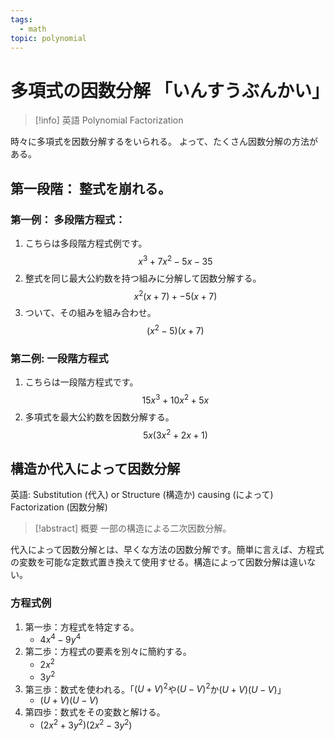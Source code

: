 ```yaml
---
tags:
  - math
topic: polynomial
---
```


# 多項式の因数分解 「いんすうぶんかい」

> [!info] 英語
> Polynomial Factorization

時々に多項式を因数分解するをいられる。 よって、たくさん因数分解の方法がある。

## 第一段階： 整式を崩れる。

### 第一例： 多段階方程式：

1. こちらは多段階方程式例です。
   $$
   x^3+7x^2-5x-35
   $$
1. 整式を同じ最大公約数を持つ組みに分解して因数分解する。
   $$
   x^2(x+7)+-5(x+7)
   $$
1. ついて、その組みを組み合わせ。
   $$
   (x^2-5)(x+7)
   $$

### 第二例: 一段階方程式

1. こちらは一段階方程式です。
   $$
   15x^3+10x^2+5x
   $$
1. 多項式を最大公約数を因数分解する。
   $$
   5x(3x^2+2x+1)
   $$

## 構造か代入によって因数分解

英語: Substitution (代入) or Structure (構造か) causing  (によって) Factorization (因数分解)

> [!abstract] 概要
> 一部の構造による二次因数分解。

代入によって因数分解とは、早くな方法の因数分解です。簡単に言えば、方程式の変数を可能な定数式置き換えて使用すせる。構造によって因数分解は違いない。

### 方程式例

1. 第一歩：方程式を特定する。
   - $4x^4-9y^4$
1. 第二歩：方程式の要素を別々に簡約する。
   - $2x^2$
   - $3y^2$
1. 第三歩：数式を使われる。「$(U+V)^2$や$(U-V)^2$か$(U+V)(U-V)$」
   - $(U+V)(U-V)$
1. 第四歩：数式をその変数と解ける。
   - $(2x^2+3y^2)(2x^2-3y^2)$

